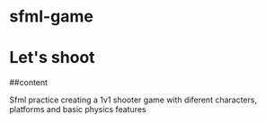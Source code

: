 # sfml-game

# Let's shoot

##content

Sfml practice creating a 1v1 shooter game with diferent characters, platforms and basic physics features
